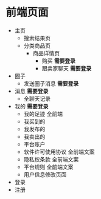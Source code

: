 # 前端页面

- 主页
  - 搜索结果页
  - 分类商品页
    - 商品详情页
      - 购买 **需要登录**
      - 跟卖家聊天 **需要登录**
- 圈子
  - 发送圈子消息 **需要登录**
- 消息 **需要登录**
  - 全聊天记录
- 我的 **需要登录**
  - 我的足迹 全前端
  - 我买到的
  - 我发布的
  - 我卖出的
  - 平台账户
  - 软件许可使用协议 全前端文案
  - 隐私权条款 全前端文案
  - 平台规则 全前端文案
  - 用户信息修改页面
- 登录
- 注册